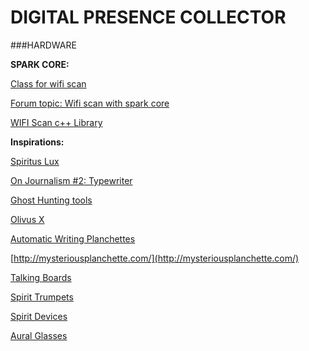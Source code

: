 DIGITAL PRESENCE COLLECTOR
==========================

###HARDWARE

__SPARK CORE:__

[Class for wifi scan](https://community.spark.io/t/timbs-project-sprint-list/3075/23)</br>

[Forum topic: Wifi scan with spark core](https://community.spark.io/t/list-discovered-wifi-networks/4051/10)</br>

[WIFI Scan c++ Library](https://gist.github.com/dmiddlecamp/11294083)</br>


__Inspirations:__

[Spiritus Lux](http://www.moorenimagic.com/#!the_illumini_spirit_light/cs9t)</br>

[On Journalism #2: Typewriter](http://koschwitz.org/studio/?page_id=627)</br>

[Ghost Hunting tools](http://www.chipchick.com/2010/10/ghost-adventures-ghost-gadgets.html)</br>

[Olivus X](http://myemail.constantcontact.com/The-Olivus----As-Seen-on-Ghost-Adventures-.html?soid=1102707682439&aid=zK_7eSkDZWI)</br>

[Automatic Writing Planchettes](http://planchettes.com/html/museum-history-4.shtml)</br>

[http://mysteriousplanchette.com/](http://mysteriousplanchette.com/)</br>

[Talking Boards](http://mysteriousplanchette.com/Gallery/gallery3.html)</br>

[Spirit Trumpets](http://www.skeptiseum.org/index.php?id=194&cat=ghosts)</br>

[Spirit Devices](http://mysteriousplanchette.blogspot.com/2013_02_01_archive.html)</br>

[Aural Glasses](http://www.ebay.com/itm/AURA-GLASSES-paranormal-metaphysical-crystal-orgone-quartz-energy-psychic-ghost/171383997809?_trksid=p2047675.c100012.m1985&_trkparms=aid%3D444000%26algo%3DSOI.DEFAULT%26ao%3D1%26asc%3D23929%26meid%3D8496407786180020795%26pid%3D100012%26prg%3D10200%26rk%3D2%26rkt%3D10%26sd%3D171280290319)</br>
